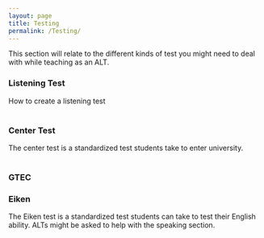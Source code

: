 ```yaml
---
layout: page
title: Testing
permalink: /Testing/
---
```


This section will relate to the different kinds of test you might need to deal with while teaching as an ALT.

### Listening Test ###

How to create a listening test
<br>
<br>

### Center Test ###

The center test is a standardized test students take to enter university.
<br>
<br>
### GTEC ###



### Eiken ###

The Eiken test is a standardized test students can take to test their English ability. ALTs might be asked to help with the speaking section.

